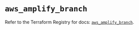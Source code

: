 # `aws_amplify_branch`

Refer to the Terraform Registry for docs: [`aws_amplify_branch`](https://registry.terraform.io/providers/hashicorp/aws/5.64.0/docs/resources/amplify_branch).

